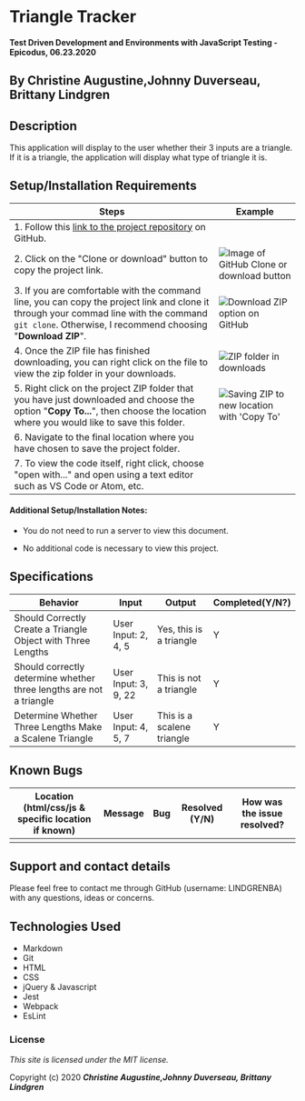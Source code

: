  # Triangle Tracker

#### Test Driven Development and Environments with JavaScript Testing - Epicodus, 06.23.2020

## By Christine Augustine,Johnny Duverseau, Brittany Lindgren

## Description

This application will display to the user whether their 3 inputs are a triangle. If it is a triangle, the application will display what type of triangle it is. 

## Setup/Installation Requirements

| Steps | Example |
| -------- | ----- |
|  1. Follow this [link to the project repository](https://github.com/LINDGRENBA/test-it-out) on GitHub.   |    |    
|  2. Click on the "Clone or download" button to copy the project link.   |   ![Image of GitHub Clone or download button](img/readme/clone-download-button.PNG)   |   
|  3. If you are comfortable with the command line, you can copy the project link and clone it through your commad line with the command `git clone`. Otherwise, I recommend choosing "**Download ZIP**".   |   ![Download ZIP option on GitHub](img/readme/download-zip.PNG)  |   
|   4. Once the ZIP file has finished downloading, you can right click on the file to view the zip folder in your downloads.   |   ![ZIP folder in downloads](img/readme/zip-folder.PNG)  |   
|  5. Right click on the project ZIP folder that you have just downloaded and choose the option "**Copy To...**", then choose the location where you would like to save this folder.    |   ![Saving ZIP to new location with 'Copy To'](img/readme/copy-to.PNG)  |   
|  6. Navigate to the final location where you have chosen to save the project folder.   |     |   
|  7. To view the code itself, right click, choose "open with..." and open using a text editor such as VS Code or Atom, etc.   |     |


<!-- // if using package.json / npm, make sure to include the direction below in the setup instructions
clone the project and then run the command npm install -->

#### Additional Setup/Installation Notes:

* You do not need to run a server to view this document.

* No additional code is necessary to view this project.   

## Specifications

| Behavior | Input | Output |  Completed(Y/N?)  |
| -------- | ----- | ------ | -------- |
|  Should Correctly Create a Triangle Object with Three Lengths  | User Input: 2, 4, 5  |  Yes, this is a triangle  |  Y  |
|  Should correctly determine whether three lengths are not a triangle  |  User Input: 3, 9, 22  |  This is not a triangle  |  Y  |
| Determine Whether Three Lengths Make a Scalene Triangle | User Input: 4, 5, 7 | This is a scalene triangle | Y |

## Known Bugs

| Location (html/css/js & specific location if known) |  Message  | Bug | Resolved (Y/N) |  How was the issue resolved?  |
| ------- | ----- | ------ | ------ | --------- |
|  |  |  |  |  |


## Support and contact details

Please feel free to contact me through GitHub (username: LINDGRENBA) with any questions, ideas or concerns.  

## Technologies Used

* Markdown
* Git
* HTML
* CSS
* jQuery & Javascript
* Jest
* Webpack
* EsLint

### License

*This site is licensed under the MIT license.*

Copyright (c) 2020 **_Christine Augustine,Johnny Duverseau, Brittany Lindgren_**